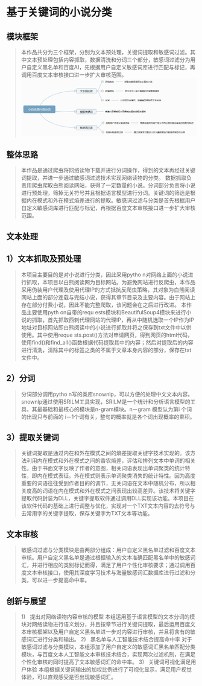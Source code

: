 基于关键词的小说分类
===
模块框架
---
>本作品共分为三个框架，分别为文本预处理，关键词提取和敏感词过滤。其中文本预处理包括内容抓取，数据清洗和分词三个部分，敏感词过滤分为用户自定义黑名单和百度AI，先根据用户自定义敏感词库进行匹配与标记，再调用百度文本审核接口进一步扩大审核范围。
![框架](https://github.com/xu798/-/blob/master/%E5%9B%BE%E7%89%87/%E6%95%B4%E4%BD%93%E6%80%9D%E8%B7%AF.png)

整体思路
---
>本作品是通过爬虫将网络读物下载并进行分词操作，得到的文本再经过关键词提取，并进一步通过敏感词过滤技术实现网络读物的分类。
数据抓取负责用爬虫爬取白熊阅读网站，获得了一定数量的小说。分词部分负责将小说进行预处理，筛掉无关符号并且根据语言模型进行分词。关键词的筛选是根据内在模式和外在模式熵差进行的提取。敏感词过滤与分类是首先根据用户自定义敏感词库进行匹配与标记，再根据百度文本审核接口进一步扩大审核范围。

文本处理
---
1）文本抓取及预处理
---
>本项目主要目的是对小说进行分类，因此采用pytho n对网络上面的小说进行抓取，本项目以白熊阅读网为目标网站。为避免网站进行反爬虫，本作品采用伪装用户代理及使用代理IP的方式抵抗反爬虫策略，其对象为白熊阅读网站上面的部分连载与完结小说，获得其章节目录及主要内容。由于网站上存在部分付费小说，因此不能完整爬取，该问题会在之后进行改进。
本作品主要使用pyth on自带的requ ests模块和BeautifulSoup4模块来进行小说的抓取，首先抓取西刺代理网站的代理IP，再从中随机选取一个IP作为IP地址对目标网站即白熊阅读中的小说进行抓取并将之保存到txt文件中以供使用。其中使用reque sts.post()方法对申请网页，得到网页的html代码，使用find()和find_all()函数根据代码提取其中的内容；然后对提取后的内容进行清洗，清除其中的标签之类的不属于文章本身内容的部分，保存在txt文件中。

2）分词
---
>分词部分调用pytho n写的类库snownlp，可以方便的处理中文文本内容。snownlp通过使用SRILM工具实现，SRILM是一个统计和分析语言模型的工具，其最基础和最核心的模块是n-gram模块。n－gram 模型认为第i 个词的出现只与前面的 i－1个词有关，整句的概率就是各个词出现概率的乘积。

3）提取关键词
---
>关键词提取是通过内在和外在模式之间的熵差提取关键字技术实现的。该方法利用内在模式和外在模式之间的香农熵差，评估和排列文本中单词的相关性。由于书面文字反映了作者的意图，相关词语表现出单词聚类的统计特性，即内在模式表征。外在模式则表示单词聚类消失的统计特性。因为高度重要的词语往往受到作者目的的调节，无关词语在文本中随机分布，所以相关度高的词语在内在模式和外在模式之间表现出较高差异。该技术将关键字提取代码封装为DLL，关键字提取软件通过调用DLL实现该功能。本项目在该软件代码的基础上进行调整与优化，实现对一个TXT文本内容的去符号与去常用字的关键字提取，保存关键字为TXT文本等功能。

文本审核
---
>敏感词过滤与分类模块是由两部分组成：用户自定义黑名单过滤和百度文本审核。用户自定义黑名单是通过根据输入的文本准确匹配黑名单中的敏感词汇，并进行相应的类别标记而得，满足了用户个性化审核要求；通过调用百度文本审核接口，使用其深度学习技术与海量敏感词汇数据库进行过滤和分类，可以进一步提高命中率。

创新与展望
---
>1)   提出对网络读物内容审核的模型
本组运用基于语言模型的文本分词的模块对网络读物进行语义划分，并且按章节进行关键词提取，最后运用百度文本审核框架以及用户自定义黑名单进一步对内容进行审核，并且将含有的敏感词汇进行分类和输出。
2)   黑名单与人工智能技术结合提高命中率
对于敏感词过滤与分类模块，本组添加了用户自定义的敏感词汇黑名单匹配分类模块，与百度文本人工智能文本审核技术结合，实现两次过滤机制，在满足个性化审核的同时提高了文本敏感词汇的命中率。
3)   关键词可视化满足用户体验
本组根据关键词输出的加权比例进行了可视化显示，满足用户视觉体验，可以直观感受是否出现敏感词汇。
